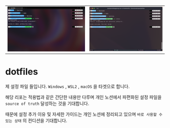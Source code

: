 <p align="center">
  <table align="center">
    <tbody>
      <tr>
        <td>
          <img src="./windows-terminal.png" alt="Windows Terminal" width="500" />
        </td>
        <td>
          <img src="./iterm2.png" alt="iTerm2" width="470" />
        </td>
      </tr>
    </tbody>
  </table>
</p>

# dotfiles

제 설정 파일 들입니다. `Windows` , `WSL2` , `macOS` 을 타겟으로 합니다.

해당 리포는 적용법과 같은 간단한 내용만 다루며 개인 노션에서 파편화된 설정 파일을 `source of truth` 달성하는 것을 기대합니다.

때문에 설정 추가 이유 및 자세한 가이드는 개인 노션에 정리되고 있으며 `바로 사용할 수 있는 상태` 의 컨디션을 기대합니다.
